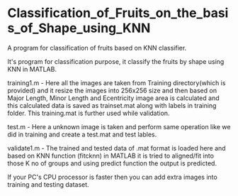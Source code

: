 # Classification_of_Fruits_on_the_basis_of_Shape_using_KNN
A program for classification of fruits based on KNN classifier.

It's program for classification purpose, it classify the fruits by shape using KNN in MATLAB.

training1.m - Here all the images are taken from Training directory(which is provided) and it resize the images into 256x256 size and then based on Major Length, Minor Length 
and Ecentricity image area is calculated and this calculated data is saved as trainset.mat along with labels in training folder. This training.mat is further used while validation.

test.m - Here a unknown image is taken and perform same operation like we did in training and create a test.mat and test lables.

validate1.m - The trained and tested data of .mat format is loaded here and based on KNN function (fitcknn) in MATLAB it is tried to aligned/fit into those K no of groups and using predict function the output is predicted.

If your PC's CPU processor is faster then you can add extra images into training and testing dataset.
